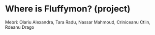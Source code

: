 # Where is Fluffymon? (project)

Mebri: Olariu Alexandra, Tara Radu, Nassar Mahmoud, Criniceanu Ctlin, Rdeanu Drago

